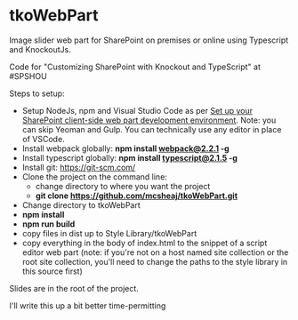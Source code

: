 # tkoWebPart
Image slider web part for SharePoint on premises or online using Typescript and KnockoutJs.

Code for "Customizing SharePoint with Knockout and TypeScript" at #SPSHOU

Steps to setup:

- Setup NodeJs, npm and Visual Studio Code as per [Set up your SharePoint client-side web part development environment](https://dev.office.com/sharepoint/docs/spfx/set-up-your-development-environment).  Note: you can skip Yeoman and Gulp.  You can technically use any editor in place of VSCode.
- Install webpack globally: **npm install webpack@2.2.1 -g**
- Install typescript globally: **npm install typescript@2.1.5 -g**
- Install git: https://git-scm.com/
- Clone the project on the command line:
    - change directory to where you want the project
    - **git clone https://github.com/mcsheaj/tkoWebPart.git**
- Change directory to tkoWebPart
- **npm install**
- **npm run build**
- copy files in dist up to Style Library/tkoWebPart
- copy everything in the body of index.html to the snippet of a script editor web part (note: if you're not on a host named site collection or the root site collection, you'll need to change the paths to the style library in this source first)

Slides are in the root of the project.

I'll write this up a bit better time-permitting


